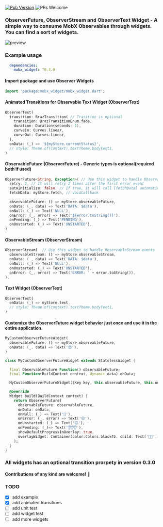 [![Pub Version](https://img.shields.io/pub/v/mobx_widget?color=%2302569B&label=pub&logo=flutter)](https://pub.dev/packages/mobx_widget) ![PRs Welcome](https://img.shields.io/badge/PRs-welcome-brightgreen.svg)

### ObserverFuture, ObserverStream and ObserverText Widget - A simple way to consume MobX Observables through widgets. You can find a sort of widgets.


![preview](https://user-images.githubusercontent.com/3827308/79704747-40f2b600-8289-11ea-97e4-55f4d85800e8.gif)

### Example usage

```yaml
  dependencies:
    mobx_widget: ^0.4.0
```

#### Import package and use Observer Widgets
```dart
import 'package:mobx_widget/mobx_widget.dart';
```

#### Animated Transitions for Observable Text Widget (ObserverText)
```dart
ObserverText(
  transition: BrazTransition( // Trasition is optional
    transition: BrazTransitionEnum.fade,
    duration: Duration(seconds: 1),
    curveIn: Curves.linear,
    curveOut: Curves.linear,
  ),
  onData: (_) => '${myStore.currentStatus}',
  // style: Theme.of(context).textTheme.bodyText1,
)
```

#### ObservableFuture (ObserverFuture) - Generic types is optional(required both if used)
```dart
ObserverFuture<String, Exception>( // Use this widget to handle ObservableFuture events
  retry: 2, // It will retry 2 times after the first error event
  autoInitialize: false, // If true, it will call [fetchData] automatically
  fetchData: myStore.fetch, // VoidCallback
  
  observableFuture: () => myStore.observableFuture,
  onData: (_, data) => Text('DATA: $data'),
  onNull: (_) => Text('NULL'),
  onError: (_, error) => Text('${error.toString()}'),
  onPending: (_) => Text('PENDING'),
  onUnstarted: (_) => Text('UNSTARTED'),
)
```

#### ObservableStream (ObserverStream)
```dart
ObserverStream(  // Use this widget to handle ObservableStream events
  observableStream: () => myStore.observableStream,
  onData: (_, data) => Text('DATA: $data'),
  onNull: (_) => Text('NULL'),
  onUnstarted: (_) => Text('UNSTARTED'),
  onError: (_, error) => Text('ERROR: ' + error.toString()),
),
```

#### Text Widget (ObserverText)
```dart
ObserverText(
  onData: (_) => myStore.text,
  // style: Theme.of(context).textTheme.bodyText1,
)
```

#### Customize the ObserverFuture widget behavior just once and use it in the entire application.
```dart
MyCustomObserverFutureWidget(
  observableFuture: () => myStore.observableFuture,
  onData: (_, data) => Text('😍'),
)
```
```dart
class MyCustomObserverFutureWidget extends StatelessWidget {
  
  final ObservableFuture Function() observableFuture;
  final Function(BuildContext context, dynamic data) onData;

  MyCustomObserverFutureWidget({Key key, this.observableFuture, this.onData}) : super(key: key);

  @override
  Widget build(BuildContext context) {
    return ObserverFuture(
      observableFuture: observableFuture,
      onData: onData,
      onNull: (_) => Text('🤔'),
      onError: (_, error) => Text('😥'),
      onUnstarted: (_) => Text('😐'),
      onPending: (_)=> Text('👂👂👂'),
      showDefaultProgressInOverlay: true,
      overlayWidget: Container(color:Colors.black45, child: Text('👀💬', style: TextStyle(fontSize: 40),), alignment: Alignment.center,)
    );
  }
}
```

### All widgets has an optional transition prorpety in version 0.3.0

#### Contributions of any kind are welcome! 👾

### TODO
- [x] add example
- [x] add animated transitions
- [ ] add unit test
- [ ] add widget test
- [ ] add more widgets
